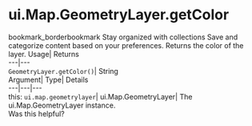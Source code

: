  
#  ui.Map.GeometryLayer.getColor 
bookmark_borderbookmark Stay organized with collections  Save and categorize content based on your preferences.
Returns the color of the layer. 
Usage| Returns  
---|---  
`GeometryLayer.getColor()`| String  
Argument| Type| Details  
---|---|---  
this: `ui.map.geometrylayer`| ui.Map.GeometryLayer| The ui.Map.GeometryLayer instance.  
Was this helpful?
